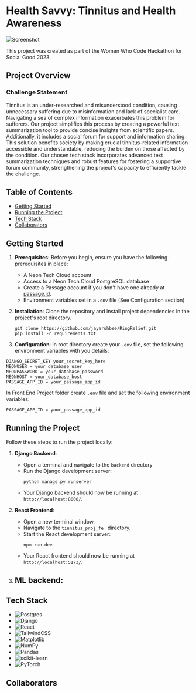 # Health Savvy: Tinnitus and Health Awareness

![Screenshot](https://github.com/jayaruhbee/RingRelief/assets/108156550/35977e7e-d7f6-4280-9496-6fb9c34275a6)

This project was created as part of the Women Who Code Hackathon for Social Good 2023.

## Project Overview


### Challenge Statement

Tinnitus is an under-researched and misunderstood condition, causing unnecessary suffering due to misinformation and lack of specialist care. Navigating a sea of complex information exacerbates this problem for sufferers. Our project simplifies this process by creating a powerful text summarization tool to provide concise insights from scientific papers. Additionally, it includes a social forum for support and information sharing. This solution benefits society by making crucial tinnitus-related information accessible and understandable, reducing the burden on those affected by the condition. Our chosen tech stack incorporates advanced text summarization techniques and robust features for fostering a supportive forum community, strengthening the project's capacity to efficiently tackle the challenge.


## Table of Contents

- [Getting Started](#getting-started)
- [Running the Project](#running-the-project)
- [Tech Stack](#tech-stack)
- [Collaborators](#collaborators)



## Getting Started 

1. **Prerequisites**: Before you begin, ensure you have the following prerequisites in place:
   - A Neon Tech Cloud account
   - Access to a Neon Tech Cloud PostgreSQL database
   - Create a Passage account if you don't have one already at [passage.id](https://passage.id/).
   - Environment variables set in a `.env` file (See Configuration section)

2. **Installation**: Clone the repository and install project dependencies in the project's root directory.
   ```shell
   git clone https://github.com/jayaruhbee/RingRelief.git
   pip install -r requirements.txt

3. **Configuration**: In root directory create your `.env` file, set the following environment variables with you details: 
```shell 
DJANGO_SECRET_KEY your_secret_key_here
NEONUSER = your_database_user
NEONPASSWORD = your_database_password
NEONHOST = your_database_host
PASSAGE_APP_ID = your_passage_app_id
```
In Front End Project folder create `.env` file and set the following environment variables:
```shell
PASSAGE_APP_ID = your_passage_app_id
```

## Running the Project

Follow these steps to run the project locally:

1. **Django Backend**:
   - Open a terminal and navigate to the `backend` directory 
   - Run the Django development server:
     ```shell
     python manage.py runserver
     ```
   - Your Django backend should now be running at `http://localhost:8000/`.

2. **React Frontend**:
   - Open a new terminal window.
   - Navigate to the `tinnitus_proj_fe ` directory.
   - Start the React development server:
     ```shell
     npm run dev
     ```
   - Your React frontend should now be running at `http://localhost:5173/`.

3. ML backend:
   - 


## Tech Stack

- ![Postgres](https://img.shields.io/badge/postgres-%23316192.svg?style=for-the-badge&logo=postgresql&logoColor=white)
- ![Django](https://img.shields.io/badge/django-%23092E20.svg?style=for-the-badge&logo=django&logoColor=white)
- ![React](https://img.shields.io/badge/react-%2320232a.svg?style=for-the-badge&logo=react&logoColor=%2361DAFB)
- ![TailwindCSS](https://img.shields.io/badge/tailwindcss-%2338B2AC.svg?style=for-the-badge&logo=tailwind-css&logoColor=white)
- ![Matplotlib](https://img.shields.io/badge/Matplotlib-%23ffffff.svg?style=for-the-badge&logo=Matplotlib&logoColor=black)
- ![NumPy](https://img.shields.io/badge/numpy-%23013243.svg?style=for-the-badge&logo=numpy&logoColor=white)
- ![Pandas](https://img.shields.io/badge/pandas-%23150458.svg?style=for-the-badge&logo=pandas&logoColor=white)
- ![scikit-learn](https://img.shields.io/badge/scikit--learn-%23F7931E.svg?style=for-the-badge&logo=scikit-learn&logoColor=white)
- ![PyTorch](https://img.shields.io/badge/PyTorch-%23EE4C2C.svg?style=for-the-badge&logo=PyTorch&logoColor=white)

## Collaborators


